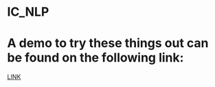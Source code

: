 # IC_NLP

#


# A demo to try these things out can be found on the following link: 
[LINK](https://share.streamlit.io/fm1320/ic_nlp/main/streamlit_appv1.py)